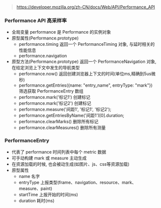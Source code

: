 > https://developer.mozilla.org/zh-CN/docs/Web/API/Performance_API
### Performance API 高采样率
- 全局变量 performance 是 Performance 的实例对象
- 原型属性(Performance.prototype)
  - performance.timing 返回一个 PerformanceTiming 对象, 与延时相关的性能信息
  - performance.navigation
- 原型方法(Performance.prototype) 返回一个 PerformanceNavigation 对象, 在给定浏览上下文中发生的导航类型
  - performance.now() 返回创建浏览器上下文的时间(单位ms,精确到5us微秒)
  - performance.getEntries({name: "entry_name", entryType: "mark"}) 筛选获取 PerformanceEntry 数组
  - performance.mark('标记1') 创建标记
  - performance.mark('标记2') 创建标记
  - performance.measure('间距1', '标记1', '标记2');
  - performance.getEntriesByName('间距1')[0].duration;
  - performance.clearMarks() 删除所有标记
  - performance.clearMeasures() 删除所有测量

### PerformanceEntry
- 代表了 performance 时间列表中每个 metric 数据
- 可手动构建 mark 或 measure 主动生成
- 在资源加载的时候, 也会被动生成(如图片、js、css等资源加载)
- 原型属性
  - name 名字
  - entryType 上报类型(frame、navigation、resource、mark、measure、paint)
  - startTime 上报开始的时间(ms)
  - duration 耗时(ms)